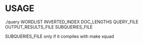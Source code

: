 # USAGE

./query WORDLIST INVERTED_INDEX DOC_LENGTHS QUERY_FILE OUTPUT_RESULTS_FILE SUBQUERIES_FILE

SUBQUERIES_FILE only if it compiles with make xquad

